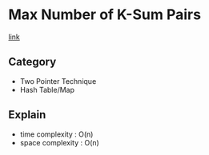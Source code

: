 # Max Number of K-Sum Pairs
[link](https://leetcode.com/problems/max-number-of-k-sum-pairs/?envType=study-plan-v2&envId=leetcode-75)

## Category
- Two Pointer Technique
- Hash Table/Map

## Explain
- time complexity : O(n)
- space complexity : O(n)